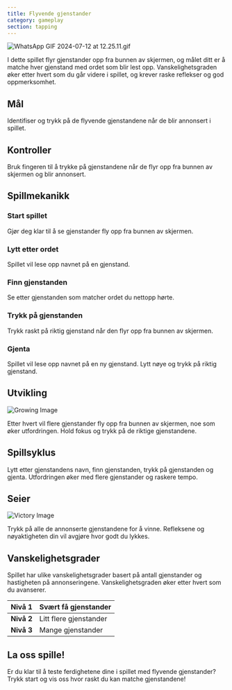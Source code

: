 ```yaml
---
title: Flyvende gjenstander
category: gameplay
section: tapping
---
```

![WhatsApp GIF 2024-07-12 at 12.25.11.gif](https://help.studycat.com/hc/article_attachments/34966795074969)

I dette spillet flyr gjenstander opp fra bunnen av skjermen, og målet ditt er å matche hver gjenstand med ordet som blir lest opp. Vanskelighetsgraden øker etter hvert som du går videre i spillet, og krever raske reflekser og god oppmerksomhet.

## Mål

Identifiser og trykk på de flyvende gjenstandene når de blir annonsert i spillet.

## Kontroller

Bruk fingeren til å trykke på gjenstandene når de flyr opp fra bunnen av skjermen og blir annonsert.

## Spillmekanikk

### Start spillet

Gjør deg klar til å se gjenstander fly opp fra bunnen av skjermen.

### Lytt etter ordet

Spillet vil lese opp navnet på en gjenstand.

### Finn gjenstanden

Se etter gjenstanden som matcher ordet du nettopp hørte.

### Trykk på gjenstanden

Trykk raskt på riktig gjenstand når den flyr opp fra bunnen av skjermen.

### Gjenta

Spillet vil lese opp navnet på en ny gjenstand. Lytt nøye og trykk på riktig gjenstand.

## Utvikling

![Growing Image](https://help.studycat.com/hc/article_attachments/34826217331225)

Etter hvert vil flere gjenstander fly opp fra bunnen av skjermen, noe som øker utfordringen. Hold fokus og trykk på de riktige gjenstandene.

## Spillsyklus

Lytt etter gjenstandens navn, finn gjenstanden, trykk på gjenstanden og gjenta. Utfordringen øker med flere gjenstander og raskere tempo.

## Seier

![Victory Image](https://help.studycat.com/hc/article_attachments/34917314421785)

Trykk på alle de annonserte gjenstandene for å vinne. Refleksene og nøyaktigheten din vil avgjøre hvor godt du lykkes.

## Vanskelighetsgrader

Spillet har ulike vanskelighetsgrader basert på antall gjenstander og hastigheten på annonseringene. Vanskelighetsgraden øker etter hvert som du avanserer.

| **Nivå 1** | Svært få gjenstander |
| --- | --- |
| **Nivå 2** | Litt flere gjenstander |
| **Nivå 3** | Mange gjenstander |

## La oss spille!

Er du klar til å teste ferdighetene dine i spillet med flyvende gjenstander? Trykk start og vis oss hvor raskt du kan matche gjenstandene!